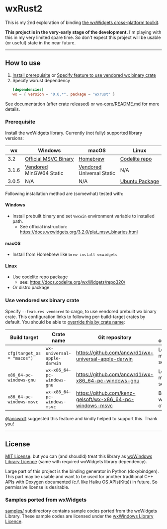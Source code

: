# wxRust2

This is my 2nd exploration of binding [the wxWidgets cross-platform toolkit](https://www.wxwidgets.org/).

**This project is in the very-early stage of the development.** I'm playing with this in my very limited spare time. So don't expect this project will be usable (or useful) state in the near future.

---

## How to use

1. [Install prerequisite](#prerequisite) or [Specify feature to use vendored wx binary crate](#use-vendored-wx-binary-crate)
2. Specify wxrust dependency
    ```TOML
    [dependencies]
    wx = { version = "0.0.*", package = "wxrust" }
    ```

See documentation (after crate released) or [wx-core/README.md](wx-core/README.md) for more details.

### Prerequisite

Install the wxWidgets library. Currently (not fully) supported library versions:

|wx   |Windows |macOS   |Linux   |
|-----|--------|--------|--------|
|3.2  |[Official MSVC Binary](#windows)|[Homebrew](#macos)|[Codelite repo](#linux)|
|3.1.6|[Vendored](#use-vendored-wx-binary-crate)<br>MinGW64 Static|[Vendored](#use-vendored-wx-binary-crate)<br>Universal Static|N/A|
|3.0.5|N/A|N/A|[Ubuntu Package](#linux)|

Following installation method are (somewhat) tested with:

#### Windows

- Install prebuilt binary and set `%wxwin` environment variable to installed path.
    - See official instruction: https://docs.wxwidgets.org/3.2.0/plat_msw_binaries.html

#### macOS

- Install from Homebrew like `brew install wxwidgets`

#### Linux

- Use codelite repo package
    - see: https://docs.codelite.org/wxWidgets/repo320/
- Or distro package

### Use vendored wx binary crate

Specify `--features vendored` to cargo, to use vendored prebuilt wx binary crate. This configuration links to following per-build-target crates by default. You should be able to [override this by crate name](https://doc.rust-lang.org/cargo/reference/overriding-dependencies.html):

|Build target|Crate name|Git repository|Build configuration|
|------------|----------|--------------|-------------------|
|`cfg(target_os = "macos")`|`wx-universal-apple-darwin`|https://github.com/ancwrd1/wx-universal-apple-darwin|Lean and mean config, see repo.| 
|`x86_64-pc-windows-gnu`|`wx-x86_64-pc-windows-gnu`|https://github.com/ancwrd1/wx-x86_64-pc-windows-gnu|Lean and mean config, see repo.|
|`x86_64-pc-windows-msvc`|`wx-x86_64-pc-windows-msvc`|https://github.com/kenz-gelsoft/wx-x86_64-pc-windows-msvc|Bundled wx3.2.0 official build|

[@ancwrd1](https://github.com/ancwrd1) suggested this feature and kindly helped to support this. Thank you!

---

## License

[MIT License](https://opensource.org/licenses/mit-license.php). but you can (and shoudld) treat this library as [wxWindows Library Licence](https://www.wxwidgets.org/about/licence/) (same with required wxWidgets library dependency).

Large part of this project is the binding generator in Python (doxybindgen). This part may be usable and want to be used for another traditional C++ APIs with Doxygen documented (c.f. like Haiku OS APIs(Kits)) in future. So permissive license is desirable.

### Samples ported from wxWidgets

[samples/](./samples/) subdirectory contains sample codes ported from the wxWidgets Library. These sample codes are licensed under the [wxWindows Library Licence](https://www.wxwidgets.org/about/licence/).
